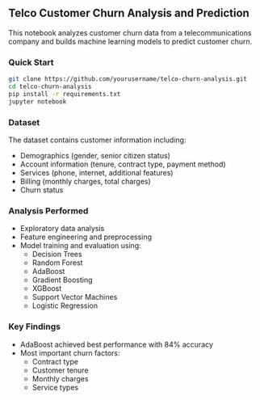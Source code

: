 
 ## Telco Customer Churn Analysis and Prediction

 This notebook analyzes customer churn data from a telecommunications company and builds machine learning models to predict customer churn.
 
 ### Quick Start
 ```bash
 git clone https://github.com/yourusername/telco-churn-analysis.git
 cd telco-churn-analysis
 pip install -r requirements.txt
 jupyter notebook
 ```
 
 ### Dataset
 The dataset contains customer information including:
 - Demographics (gender, senior citizen status)
 - Account information (tenure, contract type, payment method)
 - Services (phone, internet, additional features)
 - Billing (monthly charges, total charges)
 - Churn status
 
 ### Analysis Performed
 - Exploratory data analysis
 - Feature engineering and preprocessing
 - Model training and evaluation using:
   - Decision Trees
   - Random Forest
   - AdaBoost 
   - Gradient Boosting
   - XGBoost
   - Support Vector Machines
   - Logistic Regression
 
 ### Key Findings
 - AdaBoost achieved best performance with 84% accuracy
 - Most important churn factors:
   - Contract type
   - Customer tenure
   - Monthly charges
   - Service types
 
